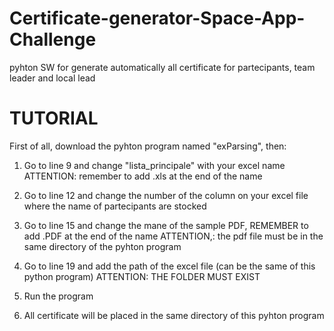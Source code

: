# Certificate-generator-Space-App-Challenge
pyhton SW for generate automatically all certificate for partecipants, team leader and local lead


# TUTORIAL
First of all, download the pyhton program named "exParsing", then:

1) Go to line 9 and change "lista_principale" with your excel name 
   ATTENTION:  remember to add .xls at the end of the name
   
2) Go to line 12 and change the number of the column on your excel file where the name of partecipants are stocked 

3) Go to line 15 and change the mane of the sample PDF, REMEMBER to add .PDF at the end of the name 
    ATTENTION,: the pdf file must be in the same directory of the pyhton program

4) Go to line 19 and add the path of the excel file (can be the same of this python program)
  ATTENTION: THE FOLDER MUST EXIST

5) Run the program

6) All certificate will be placed in the same directory of this pyhton program
